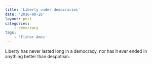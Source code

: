 ```yaml
---
title: 'Liberty under democracies'
date: '2016-08-26'
layout: post
categories:
    - democracy
tags:
    - 'Fisher Ames'
---
```


Liberty has never lasted long in a democracy, nor has it ever ended in anything better than despotism.